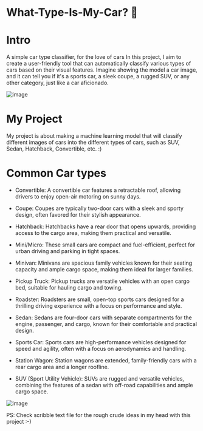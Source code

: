 # What-Type-Is-My-Car? 🚗
# Intro
 A simple car type classifier, for the love of cars
 In this project, I aim to create a user-friendly tool that can automatically 
 classify various types of cars based on their visual features. Imagine showing the 
 model a car image, and it can tell you if it's a sports car, a sleek coupe, a rugged 
 SUV, or any other category, just like a car aficionado.

![image](https://github.com/sadnyd/what-type-is-my-car/assets/146117946/28b2ad80-af01-46aa-b6f4-f2bd33402167)
# My Project
My project is about making a machine learning model that will classify different images of cars into the different types of cars, such as SUV, Sedan, Hatchback, Convertible, etc. :) 

# Common Car types
- Convertible: A convertible car features a retractable roof, allowing drivers to enjoy open-air motoring on sunny days.

- Coupe: Coupes are typically two-door cars with a sleek and sporty design, often favored for their stylish appearance.

- Hatchback: Hatchbacks have a rear door that opens upwards, providing access to the cargo area, making them practical and versatile.

- Mini/Micro: These small cars are compact and fuel-efficient, perfect for urban driving and parking in tight spaces.

- Minivan: Minivans are spacious family vehicles known for their seating capacity and ample cargo space, making them ideal for larger families.

- Pickup Truck: Pickup trucks are versatile vehicles with an open cargo bed, suitable for hauling cargo and towing.

- Roadster: Roadsters are small, open-top sports cars designed for a thrilling driving experience with a focus on performance and style.

- Sedan: Sedans are four-door cars with separate compartments for the engine, passenger, and cargo, known for their comfortable and practical design.

- Sports Car: Sports cars are high-performance vehicles designed for speed and agility, often with a focus on aerodynamics and handling.

- Station Wagon: Station wagons are extended, family-friendly cars with a rear cargo area and a longer roofline.

- SUV (Sport Utility Vehicle): SUVs are rugged and versatile vehicles, combining the features of a sedan with off-road capabilities and ample cargo space.

![image](https://github.com/sadnyd/what-type-is-my-car/assets/146117946/d00079d6-481f-46cb-b665-11e6c40d04fa)

PS: Check scribble text file for the rough crude ideas in my head with this project :-)

